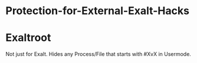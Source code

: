 # Protection-for-External-Exalt-Hacks
  
# Exaltroot  
Not just for Exalt. Hides any Process/File that starts with #XvX in Usermode.  
